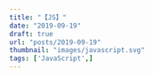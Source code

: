 ```yaml
---
title: "【JS】"
date: "2019-09-19"
draft: true
url: "posts/2019-09-19"
thumbnail: "images/javascript.svg"
tags: ['JavaScript',]
---
```


